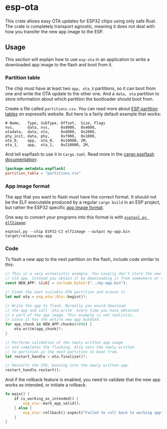# esp-ota

This crate allows easy OTA updates for ESP32 chips using only safe Rust. The crate is completely
transport agnostic, meaning it does not deal with how you transfer the new app image to the
ESP.

## Usage

This section will explain how to use `esp-ota` in an application to write a downloaded app image
to the flash and boot from it.

### Partition table

The chip must have at least two `app, ota_X` partitions, so it can boot from one
and write the OTA update to the other one. And a `data, ota` partition to store
information about which partition the bootloader should boot from.

Create a file called `partitions.csv`. You can read more about [ESP partition tables]
on espressifs website. But here is a fairly default example that works:
```csv
# Name,   Type, SubType, Offset,  Size, Flags
nvs,      data, nvs,     0x9000,  0x4000,
otadata,  data, ota,     0xd000,  0x2000,
phy_init, data, phy,     0xf000,  0x1000,
ota_0,    app,  ota_0,   0x10000, 2M,
ota_1,    app,  ota_1,   0x210000, 2M,
```

And tell espflash to use it in `Cargo.toml`. Read more in the [cargo espflash documentation]:
```toml
[package.metadata.espflash]
partition_table = "partitions.csv"
```

[cargo espflash documentation]: https://github.com/esp-rs/espflash/blob/master/cargo-espflash/README.md#package-metadata
[ESP partition tables]: https://docs.espressif.com/projects/esp-idf/en/latest/esp32/api-guides/partition-tables.html

### App image format

The app that you want to flash must have the correct format. It should not be the ELF executable
produced by a regular `cargo build` in an ESP project, but rather the ESP32 specific
[app image format].

One way to convert your programs into this format is with [`esptool.py elf2image`]:
```
esptool.py --chip ESP32-C3 elf2image --output my-app.bin target/release/my-app
```

[app image format]: https://docs.espressif.com/projects/esp-idf/en/latest/esp32/api-reference/system/app_image_format.html
[`esptool.py elf2image`]: https://docs.espressif.com/projects/esptool/en/latest/esp32/esptool/basic-commands.html#convert-elf-to-binary-elf2image

### Code

To flash a new app to the next partition on the flash, include code similar to this:

```rust
// This is a very unrealistic example. You usually don't store the new app in the
// old app. Instead you obtain it by downloading it from somewhere or similar.
const NEW_APP: &[u8] = include_bytes!("../my-app.bin");

// Finds the next suitable OTA partition and erases it
let mut ota = esp_ota::Ota::begin()?;

// Write the app to flash. Normally you would download
// the app and call `ota.write` every time you have obtained
// a part of the app image. This example is not realistic,
// since it has the entire new app bundled.
for app_chunk in NEW_APP.chunks(4096) {
    ota.write(app_chunk)?;
}

// Performs validation of the newly written app image
// and completes the flashing. Also sets the newly written
// to partition as the next partition to boot from.
let restart_handle = ota.finalize()?;

// Restarts the CPU, booting into the newly written app.
restart_handle.restart();
```

And if the rollback feature is enabled, you need to validate that the new app works as intended,
or initiate a rollback.

```rust
fn main() {
    if is_working_as_intended() {
        esp_ota::mark_app_valid();
    } else {
        esp_ota::rollback().expect("Failed to roll back to working app");
    }
}
```